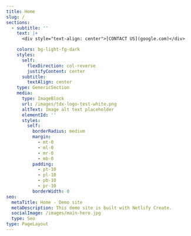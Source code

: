 ```yaml
---
title: Home
slug: /
sections:
  - subtitle: ''
    text: |+
      <div style="text-align: center">[CONTACT US](google.com)</div>

    colors: bg-light-fg-dark
    styles:
      self:
        flexDirection: col-reverse
        justifyContent: center
      subtitle:
        textAlign: center
    type: GenericSection
    media:
      type: ImageBlock
      url: /images/tdx-logo-test-white.png
      altText: Image alt text placeholder
      elementId: ''
      styles:
        self:
          borderRadius: medium
          margin:
            - mt-0
            - ml-0
            - mr-0
            - mb-0
          padding:
            - pt-10
            - pl-10
            - pb-10
            - pr-10
          borderWidth: 0
seo:
  metaTitle: Home - Demo site
  metaDescription: This demo site is built with Netlify Create.
  socialImage: /images/main-hero.jpg
  type: Seo
type: PageLayout
---
```

